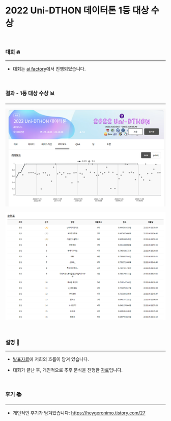 # 2022 Uni-DTHON 데이터톤 1등 대상 수상

<br>

### 대회 🔥
----

- 대회는 [ai factory](https://aifactory.space/competition/leaderboard/2141)에서 진행되었습니다.

<br>

### 결과 - 1등 대상 수상 📊
----

![리더보드](result/leaderboard.png)

![리더보드](result/ranking_chart.png)

<br>

### 설명 📝
----

- [발표자료](/submittion/presentation.pptx)에 저희의 흐름이 담겨 있습니다.

- 대회가 끝난 후, 개인적으로 추후 분석을 진행한 [자료](/submittion/further%20analysis.pptx)입니다.

<br>

### 후기 📚
----
- 개인적인 후기가 담겨있습니다: https://heygeronimo.tistory.com/27


